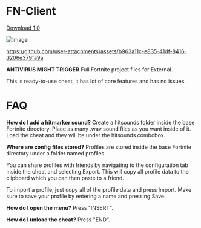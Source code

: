 # FN-Client

[Download 1.0](https://github.com/Downloaddecke/FN-Client/releases/tag/1.0)

![image](https://github.com/user-attachments/assets/f4ec6c6b-990e-4e47-b2f7-9bf96e638bdd)



https://github.com/user-attachments/assets/b963a11c-e835-41df-8416-d206e379fa9a


**ANTIVIRUS MIGHT TRIGGER**
Full Fortnite project files for External.

This is ready-to-use cheat, it has lot of core features and has no issues.

# FAQ

**How do I add a hitmarker sound?**
Create a hitsounds folder inside the base Fortnite directory. Place as many .wav sound files as you want inside of it. Load the cheat and they will be under the hitsounds combobox.

**Where are config files stored?**
Profiles are stored inside the base Fortnite directory under a folder named profiles.

You can share profiles with friends by navigating to the configuration tab inside the cheat and selecting Export. This will copy all profile data to the clipboard which you can then paste to a friend.

To import a profile, just copy all of the profile data and press Import. Make sure to save your profile by entering a name and pressing Save.

**How do I open the menu?**
Press "INSERT".

**How do I unload the cheat?**
Press "END".

